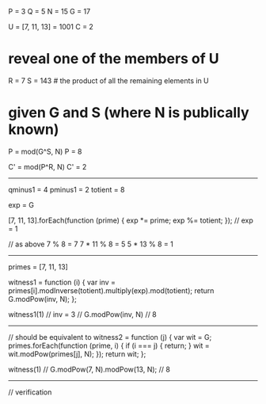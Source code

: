 P = 3
Q = 5
N = 15
G = 17

U = [7, 11, 13] = 1001
C = 2

# reveal one of the members of U
R = 7
S = 143 # the product of all the remaining elements in U

# given G and S (where N is publically known)
P = mod(G^S, N)
P = 8

C' = mod(P^R, N)
C' = 2

---

qminus1 = 4
pminus1 = 2
totient = 8

exp = G

[7, 11, 13].forEach(function (prime) {
    exp *= prime;
    exp %= totient;
}); //  exp = 1

// as above
7 % 8 = 7
7 * 11 % 8 = 5
5 * 13  % 8 = 1

---

primes = [7, 11, 13]

witness1 = function (i) {
    var inv = primes[i].modInverse(totient).multiply(exp).mod(totient);
    return G.modPow(inv, N);
};

witness1(1)  // inv = 3
 // G.modPow(inv, N)
 // 8

---

// should be equivalent to
witness2 = function (j) {
    var wit = G;
    primes.forEach(function (prime, i) {
        if (i === j) { return; }
        wit = wit.modPow(primes[j], N);
    });
    return wit;
};

witness(1)
// G.modPow(7, N).modPow(13, N); // 8

---

// verification


